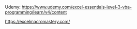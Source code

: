 Udemy: https://www.udemy.com/excel-essentials-level-3-vba-programming/learn/v4/content  

https://excelmacromastery.com/
